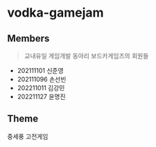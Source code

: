 # vodka-gamejam

## Members
> 교내유일 게임개발 동아리 보드카게임즈의 회원들
* 202111101 신준영
* 202111096 손선빈
* 202211011 김강민
* 202211127 윤명진

## Theme
중세풍 고전게임
